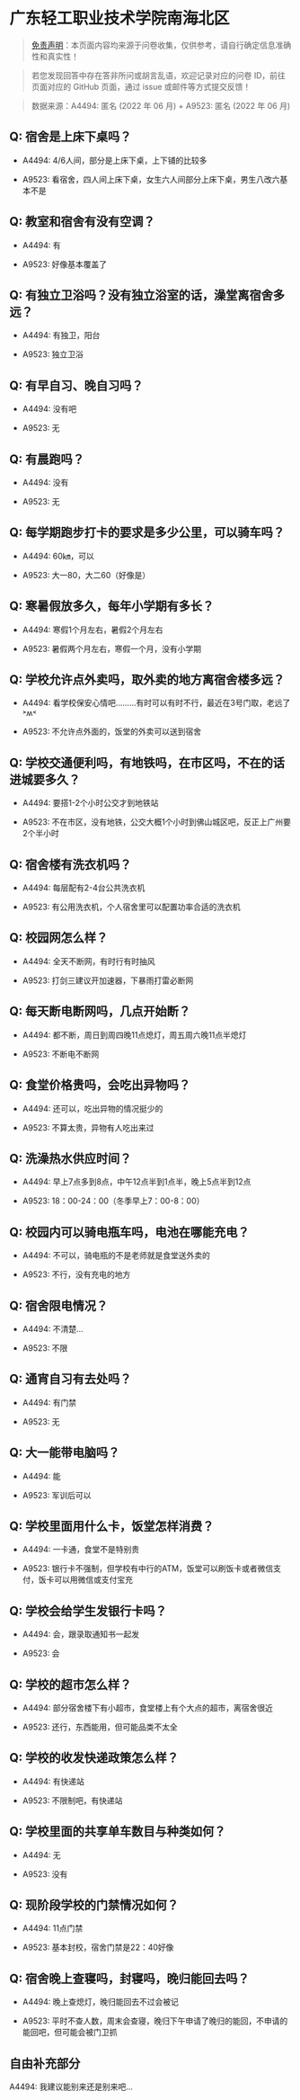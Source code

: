# 广东轻工职业技术学院南海北区

> [免责声明](https://colleges.chat/#_3)：本页面内容均来源于问卷收集，仅供参考，请自行确定信息准确性和真实性！

> 若您发现回答中存在答非所问或胡言乱语，欢迎记录对应的问卷 ID，前往页面对应的 GitHub 页面，通过 issue 或邮件等方式提交反馈！

> 数据来源：A4494: 匿名 (2022 年 06 月) + A9523: 匿名 (2022 年 06 月)

## Q: 宿舍是上床下桌吗？

- A4494: 4/6人间，部分是上床下桌，上下铺的比较多

- A9523: 看宿舍，四人间上床下桌，女生六人间部分上床下桌，男生八改六基本不是

## Q: 教室和宿舍有没有空调？

- A4494: 有

- A9523: 好像基本覆盖了

## Q: 有独立卫浴吗？没有独立浴室的话，澡堂离宿舍多远？

- A4494: 有独卫，阳台

- A9523: 独立卫浴

## Q: 有早自习、晚自习吗？

- A4494: 没有吧

- A9523: 无

## Q: 有晨跑吗？

- A4494: 没有

- A9523: 无

## Q: 每学期跑步打卡的要求是多少公里，可以骑车吗？

- A4494: 60㎞，可以

- A9523: 大一80，大二60（好像是）

## Q: 寒暑假放多久，每年小学期有多长？

- A4494: 寒假1个月左右，暑假2个月左右

- A9523: 暑假两个月左右，寒假一个月，没有小学期

## Q: 学校允许点外卖吗，取外卖的地方离宿舍楼多远？

- A4494: 看学校保安心情吧………有时可以有时不行，最近在3号门取，老远了˃ʍ˂

- A9523: 不允许点外面的，饭堂的外卖可以送到宿舍

## Q: 学校交通便利吗，有地铁吗，在市区吗，不在的话进城要多久？

- A4494: 要搭1-2个小时公交才到地铁站

- A9523: 不在市区，没有地铁，公交大概1个小时到佛山城区吧，反正上广州要2个半小时

## Q: 宿舍楼有洗衣机吗？

- A4494: 每层配有2-4台公共洗衣机

- A9523: 有公用洗衣机，个人宿舍里可以配置功率合适的洗衣机

## Q: 校园网怎么样？

- A4494: 全天不断网，有时行有时抽风

- A9523: 打剑三建议开加速器，下暴雨打雷必断网

## Q: 每天断电断网吗，几点开始断？

- A4494: 都不断，周日到周四晚11点熄灯，周五周六晚11点半熄灯

- A9523: 不断电不断网

## Q: 食堂价格贵吗，会吃出异物吗？

- A4494: 还可以，吃出异物的情况挺少的

- A9523: 不算太贵，异物有人吃出来过

## Q: 洗澡热水供应时间？

- A4494: 早上7点多到8点，中午12点半到1点半，晚上5点半到12点

- A9523: 18：00-24：00（冬季早上7：00-8：00）

## Q: 校园内可以骑电瓶车吗，电池在哪能充电？

- A4494: 不可以，骑电瓶的不是老师就是食堂送外卖的

- A9523: 不行，没有充电的地方

## Q: 宿舍限电情况？

- A4494: 不清楚…

- A9523: 不限

## Q: 通宵自习有去处吗？

- A4494: 有门禁

- A9523: 无

## Q: 大一能带电脑吗？

- A4494: 能

- A9523: 军训后可以

## Q: 学校里面用什么卡，饭堂怎样消费？

- A4494: 一卡通，食堂不是特别贵

- A9523: 银行卡不强制，但学校有中行的ATM，饭堂可以刷饭卡或者微信支付，饭卡可以用微信或支付宝充

## Q: 学校会给学生发银行卡吗？

- A4494: 会，跟录取通知书一起发

- A9523: 会

## Q: 学校的超市怎么样？

- A4494: 部分宿舍楼下有小超市，食堂楼上有个大点的超市，离宿舍很近

- A9523: 还行，东西能用，但可能品类不太全

## Q: 学校的收发快递政策怎么样？

- A4494: 有快递站

- A9523: 不限制吧，有快递站

## Q: 学校里面的共享单车数目与种类如何？

- A4494: 无

- A9523: 没有

## Q: 现阶段学校的门禁情况如何？

- A4494: 11点门禁

- A9523: 基本封校，宿舍门禁是22：40好像

## Q: 宿舍晚上查寝吗，封寝吗，晚归能回去吗？

- A4494: 晚上查熄灯，晚归能回去不过会被记

- A9523: 平时不查人数，周末会查寝，晚归下午申请了晚归的能回，不申请的能回吧，但可能会被门卫抓

## 自由补充部分

A4494: 我建议能别来还是别来吧…